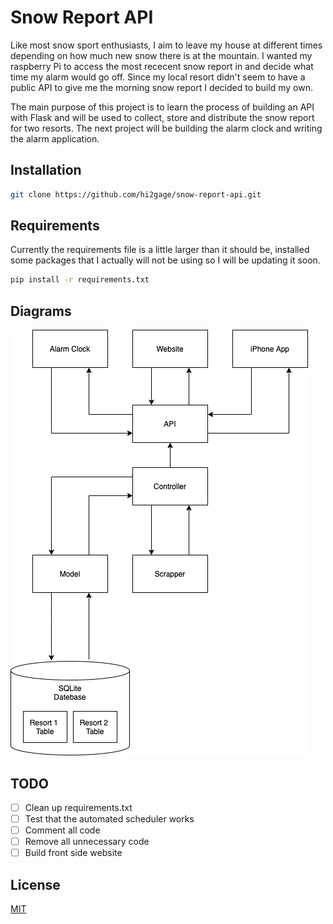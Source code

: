 # Snow Report API

Like most snow sport enthusiasts, I aim to leave my house at different times depending on how much new snow there is at the mountain.
I wanted my raspberry Pi to access the most rececent snow report in and decide what time my alarm would go off. Since my local resort didn't seem to have a public API to give me the morning snow report I decided to build my own.

The main purpose of this project is to learn the process of building an API with Flask and will be used to collect, store and distribute the snow report for two resorts. The next project will be building the alarm clock and writing the alarm application. 

## Installation

```bash
git clone https://github.com/hi2gage/snow-report-api.git
```
## Requirements
Currently the requirements file is a little larger than it should be, installed some packages that I actually will not be using so I will be updating it soon.
```bash
pip install -r requirements.txt
```
## Diagrams

![alt text](https://github.com/hi2gage/snow-report-api/blob/main/diagrams/main-layout.png)

## TODO
- [ ] Clean up requirements.txt
- [ ] Test that the automated scheduler works
- [ ] Comment all code
- [ ] Remove all unnecessary code
- [ ] Build front side website

## License
[MIT](https://choosealicense.com/licenses/mit/)
